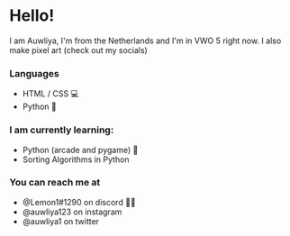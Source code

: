 # Hello!
I am Auwliya, I'm from the Netherlands and I'm in VWO 5 right now. I also make pixel art (check out my socials)

### Languages
* HTML / CSS 💻
* Python 🐍

### I am currently learning:
* Python (arcade and pygame) 🐍
* Sorting Algorithms in Python

### You can reach me at
* @Lemon1#1290 on discord 🍋🍊
* @auwliya123 on instagram
* @auwliya1 on twitter

